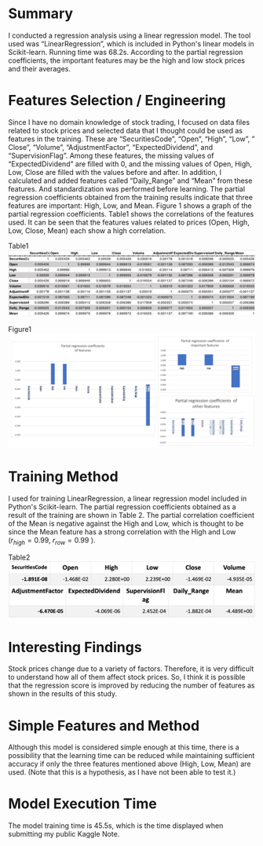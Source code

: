# Summary

I conducted a regression analysis using a linear regression model. The tool used was “LinearRegression”, which is included in Python's linear models in Scikit-learn. Running time was 68.2s. According to the partial regression coefficients, the important features may be the high and low stock prices and their averages.

# Features Selection / Engineering

Since I have no domain knowledge of stock trading, I focused on data files related to stock prices and selected data that I thought could be used as features in the training.
These are “SecuritiesCode”, “Open”, “High”, “Low”, ” Close”, “Volume”, “AdjustmentFactor”, “ExpectedDividend”, and “SupervisionFlag”.
Among these features, the missing values of “ExpectedDividend” are filled with 0, and the missing values of Open, High, Low, Close are filled with the values before and after. In addition, I calculated and added features called “Daily_Range” and “Mean” from these features. And standardization was performed before learning.
The partial regression coefficients obtained from the training results indicate that three features are important: High, Low, and Mean. Figure 1 shows a graph of the partial regression coefficients. Table1 shows the correlations of the features used. It can be seen that the features values related to prices (Open, High, Low, Close, Mean) each show a high correlation.

Table1
![Table1](./images/table1.png)

Figure1
![Figure1](./images/figure1.png)

# Training Method

I used for training LinearRegression, a linear regression model included in Python's Scikit-learn. The partial regression coefficients obtained as a result of the training are shown in Table 2. The partial correlation coefficient of the Mean is negative against the High and Low, which is thought to be since the Mean feature has a strong correlation with the High and Low ($r_{high} = 0.99$, $r_{row}=0.99$ ).

Table2
![Table2](./images/table2.png)

# Interesting Findings

Stock prices change due to a variety of factors. Therefore, it is very difficult to understand how all of them affect stock prices. So, I think it is possible that the regression score is improved by reducing the number of features as shown in the results of this study.

# Simple Features and Method

Although this model is considered simple enough at this time, there is a possibility that the learning time can be reduced while maintaining sufficient accuracy if only the three features mentioned above (High, Low, Mean) are used. (Note that this is a hypothesis, as I have not been able to test it.)

# Model Execution Time

The model training time is 45.5s, which is the time displayed when submitting my public Kaggle Note.
